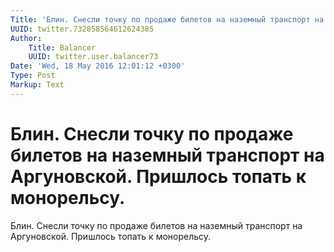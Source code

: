 ```yaml
---
Title: 'Блин. Снесли точку по продаже билетов на наземный транспорт на Аргуновской. Пришлось топать к монорельсу.'
UUID: twitter.732858564612624385
Author:
    Title: Balancer
    UUID: twitter.user.balancer73
Date: 'Wed, 18 May 2016 12:01:12 +0300'
Type: Post
Markup: Text
---
```


# Блин. Снесли точку по продаже билетов на наземный транспорт на Аргуновской. Пришлось топать к монорельсу.

Блин. Снесли точку по продаже билетов на наземный транспорт
на Аргуновской. Пришлось топать к монорельсу.